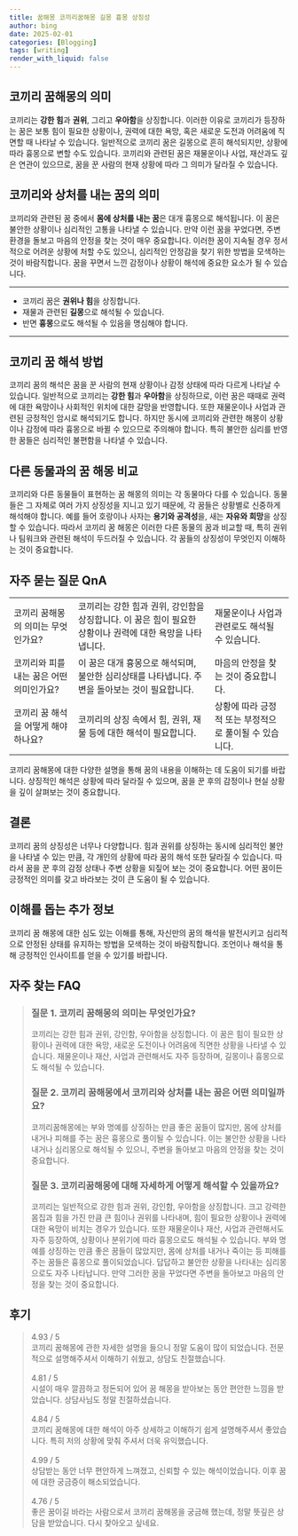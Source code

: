 ```yaml
---
title: 꿈해몽 코끼리꿈해몽 길몽 흉몽 상징성
author: bing
date: 2025-02-01
categories: [Blogging]
tags: [writing]
render_with_liquid: false
---
```



<h2 id='코끼리_꿈해몽의_의미'>코끼리 꿈해몽의 의미</h2>

<p>코끼리는 <b>강한 힘</b>과 <b>권위</b>, 그리고 <b>우아함</b>을 상징합니다. 이러한 이유로 코끼리가 등장하는 꿈은 보통 힘이 필요한 상황이나, 권력에 대한 욕망, 혹은 새로운 도전과 어려움에 직면할 때 나타날 수 있습니다. 일반적으로 코끼리 꿈은 길몽으로 흔히 해석되지만, 상황에 따라 흉몽으로 변할 수도 있습니다. 코끼리와 관련된 꿈은 재물운이나 사업, 재산과도 깊은 연관이 있으므로, 꿈을 꾼 사람의 현재 상황에 따라 그 의미가 달라질 수 있습니다.</p>

<h2 id='코끼리와_상처를_내는_꿈의_의미'>코끼리와 상처를 내는 꿈의 의미</h2>

<p>코끼리와 관련된 꿈 중에서 <b>몸에 상처를 내는 꿈</b>은 대개 흉몽으로 해석됩니다. 이 꿈은 불안한 상황이나 심리적인 고통을 나타낼 수 있습니다. 만약 이런 꿈을 꾸었다면, 주변 환경을 돌보고 마음의 안정을 찾는 것이 매우 중요합니다. 이러한 꿈이 지속될 경우 정서적으로 어려운 상황에 처할 수도 있으니, 심리적인 안정감을 찾기 위한 방법을 모색하는 것이 바람직합니다. 꿈을 꾸면서 느낀 감정이나 상황이 해석에 중요한 요소가 될 수 있습니다.</p>

<hr />

<ul>
    <li>코끼리 꿈은 <b>권위나 힘</b>을 상징합니다.</li>
    <li>재물과 관련된 <b>길몽</b>으로 해석될 수 있습니다.</li>
    <li>반면 <b>흉몽</b>으로도 해석될 수 있음을 명심해야 합니다.</li>
</ul>

<hr />

<h2 id='코끼리_꿈_해석_방법'>코끼리 꿈 해석 방법</h2>

<p>코끼리 꿈의 해석은 꿈을 꾼 사람의 현재 상황이나 감정 상태에 따라 다르게 나타날 수 있습니다. 일반적으로 코끼리는 <b>강한 힘</b>과 <b>우아함</b>을 상징하므로, 이런 꿈은 때때로 권력에 대한 욕망이나 사회적인 위치에 대한 갈망을 반영합니다. 또한 재물운이나 사업과 관련된 긍정적인 암시로 해석되기도 합니다. 하지만 동시에 코끼리와 관련한 해몽이 상황이나 감정에 따라 흉몽으로 바뀔 수 있으므로 주의해야 합니다. 특히 불안한 심리를 반영한 꿈들은 심리적인 불편함을 나타낼 수 있습니다.</p>

<h2 id='다른_동물과의_꿈_해몽 비교'>다른 동물과의 꿈 해몽 비교</h2>

<p>코끼리와 다른 동물들이 표현하는 꿈 해몽의 의미는 각 동물마다 다를 수 있습니다. 동물들은 그 자체로 여러 가지 상징성을 지니고 있기 때문에, 각 꿈들은 상황별로 신중하게 해석해야 합니다. 예를 들어 호랑이나 사자는 <b>용기와 공격성</b>을, 새는 <b>자유와 희망</b>을 상징할 수 있습니다. 따라서 코끼리 꿈 해몽은 이러한 다른 동물의 꿈과 비교할 때, 특히 권위나 팀워크와 관련된 해석이 두드러질 수 있습니다. 각 꿈들의 상징성이 무엇인지 이해하는 것이 중요합니다.</p>

<h2 id='자주_묻는_질문_QnA'>자주 묻는 질문 QnA</h2>

<table>
    <tr>
        <td>코끼리 꿈해몽의 의미는 무엇인가요?</td>
        <td>코끼리는 강한 힘과 권위, 강인함을 상징합니다. 이 꿈은 힘이 필요한 상황이나 권력에 대한 욕망을 나타냅니다.</td>
        <td>재물운이나 사업과 관련로도 해석될 수 있습니다.</td>
    </tr>
    <tr>
        <td>코끼리와 피를 내는 꿈은 어떤 의미인가요?</td>
        <td>이 꿈은 대개 흉몽으로 해석되며, 불안한 심리상태를 나타냅니다. 주변을 돌아보는 것이 필요합니다.</td>
        <td>마음의 안정을 찾는 것이 중요합니다.</td>
    </tr>
    <tr>
        <td>코끼리 꿈 해석을 어떻게 해야 하나요?</td>
        <td>코끼리의 상징 속에서 힘, 권위, 재물 등에 대한 해석이 필요합니다.</td>
        <td>상황에 따라 긍정적 또는 부정적으로 풀이될 수 있습니다.</td>
    </tr>
</table>

<p>코끼리 꿈해몽에 대한 다양한 설명을 통해 꿈의 내용을 이해하는 데 도움이 되기를 바랍니다. 상징적인 해석은 상황에 따라 달라질 수 있으며, 꿈을 꾼 후의 감정이나 현실 상황을 깊이 살펴보는 것이 중요합니다.</p>

<h2 id='결론'>결론</h2>

<p>코끼리 꿈의 상징성은 너무나 다양합니다. 힘과 권위를 상징하는 동시에 심리적인 불안을 나타낼 수 있는 만큼, 각 개인의 상황에 따라 꿈의 해석 또한 달라질 수 있습니다. 따라서 꿈을 꾼 후의 감정 상태나 주변 상황을 되짚어 보는 것이 중요합니다. 어떤 꿈이든 긍정적인 의미를 갖고 바라보는 것이 큰 도움이 될 수 있습니다.</p>

<h2 id='이해를_돕는_추가_정보'>이해를 돕는 추가 정보</h2>

<p>코끼리 꿈 해몽에 대한 심도 있는 이해를 통해, 자신만의 꿈의 해석을 발전시키고 심리적으로 안정된 상태를 유지하는 방법을 모색하는 것이 바람직합니다. 조언이나 해석을 통해 긍정적인 인사이트를 얻을 수 있기를 바랍니다.</p>


<h2 id='자주_찾는_FAQ'>자주 찾는 FAQ</h2>
<div itemscope="" itemtype="https://schema.org/FAQPage"> <blockquote> <div itemscope="" itemprop="mainEntity" itemtype="https://schema.org/Question"> <h3 itemprop="name">질문 1. 코끼리 꿈해몽의 의미는 무엇인가요?</h3> <div itemscope="" itemprop="acceptedAnswer" itemtype="https://schema.org/Answer"> <span itemprop="text"> <p>코끼리는 강한 힘과 권위, 강인함, 우아함을 상징합니다. 이 꿈은 힘이 필요한 상황이나 권력에 대한 욕망, 새로운 도전이나 어려움에 직면한 상황을 나타낼 수 있습니다. 재물운이나 재산, 사업과 관련해서도 자주 등장하며, 길몽이나 흉몽으로도 해석될 수 있습니다.</p> </span> </div> </div> <div itemscope="" itemprop="mainEntity" itemtype="https://schema.org/Question"> <h3 itemprop="name">질문 2. 코끼리 꿈해몽에서 코끼리와 상처를 내는 꿈은 어떤 의미일까요?</h3> <div itemscope="" itemprop="acceptedAnswer" itemtype="https://schema.org/Answer"> <span itemprop="text"> <p>코끼리꿈해몽에는 부와 명예를 상징하는 만큼 좋은 꿈들이 많지만, 몸에 상처를 내거나 피해를 주는 꿈은 흉몽으로 풀이될 수 있습니다. 이는 불안한 상황을 나타내거나 심리몽으로 해석될 수 있으니, 주변을 돌아보고 마음의 안정을 찾는 것이 중요합니다.</p> </span> </div> </div> <div itemscope="" itemprop="mainEntity" itemtype="https://schema.org/Question"> <h3 itemprop="name">질문 3. 코끼리꿈해몽에 대해 자세하게 어떻게 해석할 수 있을까요?</h3> <div itemscope="" itemprop="acceptedAnswer" itemtype="https://schema.org/Answer"> <span itemprop="text"> <p>코끼리는 일반적으로 강한 힘과 권위, 강인함, 우아함을 상징합니다. 크고 강력한 몸집과 힘을 가진 만큼 큰 힘이나 권위를 나타내며, 힘이 필요한 상황이나 권력에 대한 욕망이 비치는 경우가 있습니다. 또한 재물운이나 재산, 사업과 관련해서도 자주 등장하여, 상황이나 분위기에 따라 흉몽으로도 해석될 수 있습니다. 부와 명예를 상징하는 만큼 좋은 꿈들이 많았지만, 몸에 상처를 내거나 죽이는 등 피해를 주는 꿈들은 흉몽으로 풀이되었습니다. 답답하고 불안한 상황을 나타내는 심리몽으로도 자주 나타납니다. 만약 그러한 꿈을 꾸었다면 주변을 돌아보고 마음의 안정을 찾는 것이 중요합니다.</p> </span> </div> </div> </blockquote> </div>
<h2 id='후기'>후기</h2>
<div itemscope itemtype="https://schema.org/Product">
  <blockquote>
  <div itemprop="review" itemscope itemtype="https://schema.org/Review">
      <div itemprop="reviewRating" itemscope itemtype="https://schema.org/Rating"> <span itemprop="ratingValue">4.93</span> / <span itemprop="bestRating">5</span> </div>
      <span itemprop="reviewBody">코끼리 꿈해몽에 관한 자세한 설명을 들으니 정말 도움이 많이 되었습니다. 전문적으로 설명해주셔서 이해하기 쉬웠고, 상담도 친절했습니다.</span>
  </div>
  <br>
  <div itemprop="review" itemscope itemtype="https://schema.org/Review">
      <div itemprop="reviewRating" itemscope itemtype="https://schema.org/Rating"> <span itemprop="ratingValue">4.81</span> / <span itemprop="bestRating">5</span> </div>
      <span itemprop="reviewBody">시설이 매우 깔끔하고 정돈되어 있어 꿈 해몽을 받아보는 동안 편안한 느낌을 받았습니다. 상담사님도 정말 친절하셨습니다.</span>
  </div>
  <br>
  <div itemprop="review" itemscope itemtype="https://schema.org/Review">
      <div itemprop="reviewRating" itemscope itemtype="https://schema.org/Rating"> <span itemprop="ratingValue">4.84</span> / <span itemprop="bestRating">5</span> </div>
      <span itemprop="reviewBody">코끼리 꿈해몽에 대한 해석이 아주 상세하고 이해하기 쉽게 설명해주셔서 좋았습니다. 특히 저의 상황에 맞춰 주셔서 더욱 유익했습니다.</span>
  </div>
  <br>
  <div itemprop="review" itemscope itemtype="https://schema.org/Review">
      <div itemprop="reviewRating" itemscope itemtype="https://schema.org/Rating"> <span itemprop="ratingValue">4.99</span> / <span itemprop="bestRating">5</span> </div>
      <span itemprop="reviewBody">상담받는 동안 너무 편안하게 느껴졌고, 신뢰할 수 있는 해석이었습니다. 이후 꿈에 대한 궁금증이 해소되었습니다.</span>
  </div>
  <br>
  <div itemprop="review" itemscope itemtype="https://schema.org/Review">
      <div itemprop="reviewRating" itemscope itemtype="https://schema.org/Rating"> <span itemprop="ratingValue">4.76</span> / <span itemprop="bestRating">5</span> </div>
      <span itemprop="reviewBody">좋은 꿈이길 바라는 사람으로서 코끼리 꿈해몽을 궁금해 했는데, 정말 뜻깊은 상담을 받았습니다. 다시 찾아오고 싶네요.</span>
  </div>
  </blockquote>
</div>
